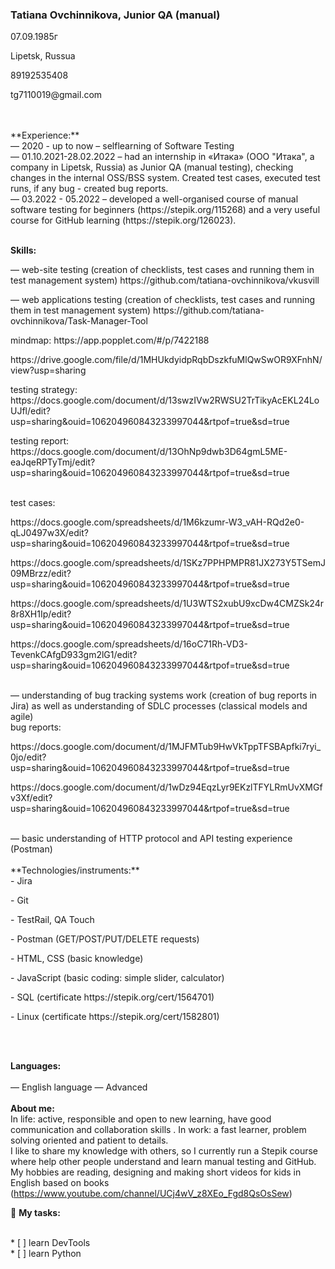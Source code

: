 ### Tatiana Ovchinnikova, Junior QA (manual) 
07.09.1985г 
<p> Lipetsk, Russua </p>
<p> 89192535408 </p>
<p> tg7110019@gmail.com </p>

<br />

<br />
**Experience:**
<br />
— 2020 - up to now – selflearning of Software Testing 
<br />
— 01.10.2021-28.02.2022 – had an internship in «Итака» (ООО "Итака", a company in Lipetsk, Russia) as Junior QA (manual testing), checking changes in the internal OSS/BSS system. Created test cases, executed test runs, if any bug - created bug reports.
<br />
— 03.2022 - 05.2022 – developed a well-organised course of manual software testing for beginners (https://stepik.org/115268) and a very useful course for GitHub learning (https://stepik.org/126023).
<br />
<br />

**Skills:**
<br />
<p>— web-site testing (creation of checklists,  test cases  and running  them in test management system) https://github.com/tatiana-ovchinnikova/vkusvill</p>
<p>— web applications testing (creation of checklists,  test cases  and running  them in test management system) https://github.com/tatiana-ovchinnikova/Task-Manager-Tool</p>
<p> mindmap: https://app.popplet.com/#/p/7422188  </p>
  <p>https://drive.google.com/file/d/1MHUkdyidpRqbDszkfuMlQwSwOR9XFnhN/view?usp=sharing  </p>
<p> testing strategy: https://docs.google.com/document/d/13swzIVw2RWSU2TrTikyAcEKL24LoUJfl/edit?usp=sharing&ouid=106204960843233997044&rtpof=true&sd=true </p>
<p> testing report: https://docs.google.com/document/d/13OhNp9dwb3D64gmL5ME-eaJqeRPTyTmj/edit?usp=sharing&ouid=106204960843233997044&rtpof=true&sd=true </p>
<br />
test cases:
<p> https://docs.google.com/spreadsheets/d/1M6kzumr-W3_vAH-RQd2e0-qLJ0497w3X/edit?usp=sharing&ouid=106204960843233997044&rtpof=true&sd=true </p>
<p> https://docs.google.com/spreadsheets/d/1SKz7PPHPMPR81JX273Y5TSemJ09MBrzz/edit?usp=sharing&ouid=106204960843233997044&rtpof=true&sd=true </p>
<p> https://docs.google.com/spreadsheets/d/1U3WTS2xubU9xcDw4CMZSk24r8r8XH1Ip/edit?usp=sharing&ouid=106204960843233997044&rtpof=true&sd=true </p>
<p> https://docs.google.com/spreadsheets/d/16oC71Rh-VD3-TevenkCAfgD933gm2lG1/edit?usp=sharing&ouid=106204960843233997044&rtpof=true&sd=true </p>
<br />
— understanding of bug tracking systems work (creation of bug reports in Jira) as well as understanding of SDLC processes (classical models and agile)
<br />
bug reports:
<p> https://docs.google.com/document/d/1MJFMTub9HwVkTppTFSBApfki7ryi_0jo/edit?usp=sharing&ouid=106204960843233997044&rtpof=true&sd=true </p>
<p> https://docs.google.com/document/d/1wDz94EqzLyr9EKzlTFYLRmUvXMGfv3Xf/edit?usp=sharing&ouid=106204960843233997044&rtpof=true&sd=true </p>

<br />
— basic understanding of HTTP protocol and API testing experience (Postman)
<br />
<br />
**Technologies/instruments:**
<br />
-	Jira
<p>-	Git </p>
<p>-	TestRail, QA Touch </p>
<p>-	Postman (GET/POST/PUT/DELETE requests)</p>
<p>-	HTML, CSS (basic knowledge)</p>
<p>-	JavaScript (basic coding: simple slider, calculator)</p>
<p>-	SQL (certificate https://stepik.org/cert/1564701)</p>
<p>-	Linux (certificate https://stepik.org/cert/1582801)</p>

<br />
<br />

**Languages:**  
<br />
— English language — Advanced
<br />
<br />
**About me:**
<br />
In life: active, responsible and open to new learning, have good communication and collaboration skills .
In work: a fast learner, problem solving oriented and patient to details.
<br />
I like to share my knowledge with others, so I currently run a Stepik course where help other people understand and learn manual testing and GitHub.
<br />
My hobbies are reading, designing and making short videos for kids in English based on books (https://www.youtube.com/channel/UCj4wV_z8XEo_Fgd8QsOsSew) 

🚧 **My tasks:**
<!-- TODO-IST:START -->
<br />
* [ ] learn DevTools 
<br />
* [ ] learn Python       
<!-- TODO-IST:END -->
